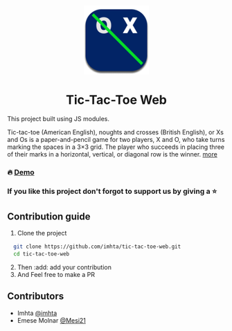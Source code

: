 
<p align="center"><img src="assets/images/tic tac toe logo@2x.png" width="150" /><p>

<h1 align="center">Tic-Tac-Toe Web</h1>

This project built using JS modules.

Tic-tac-toe (American English), noughts and crosses (British English), or Xs and Os is a paper-and-pencil game for two players, X and O, who take turns marking the spaces in a 3×3 grid. The player who succeeds in placing three of their marks in a horizontal, vertical, or diagonal row is the winner. [more](https://en.wikipedia.org/wiki/Tic-tac-toe)


### :fire: [Demo](https://tic-tac-toe-web.imhtapm.now.sh/) 

### If you like this project don't forgot to support us by giving a :star: 
## Contribution guide

1. Clone the project
```bash
  git clone https://github.com/imhta/tic-tac-toe-web.git
  cd tic-tac-toe-web
```

2. Then :add: add your contribution
3. And Feel free to make a PR

## Contributors

- Imhta [@imhta](https://github.com/imhta)
- Emese Molnar [@Mesi21](https://github.com/Mesi21)


